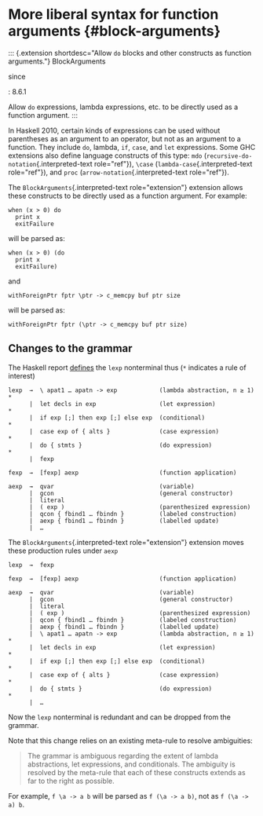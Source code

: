 More liberal syntax for function arguments {#block-arguments}
==========================================

::: {.extension shortdesc="Allow ``do`` blocks and other constructs as function arguments."}
BlockArguments

since

:   8.6.1

Allow `do` expressions, lambda expressions, etc. to be directly used as
a function argument.
:::

In Haskell 2010, certain kinds of expressions can be used without
parentheses as an argument to an operator, but not as an argument to a
function. They include `do`, lambda, `if`, `case`, and `let`
expressions. Some GHC extensions also define language constructs of this
type: `mdo` (`recursive-do-notation`{.interpreted-text role="ref"}),
`\case` (`lambda-case`{.interpreted-text role="ref"}), and `proc`
(`arrow-notation`{.interpreted-text role="ref"}).

The `BlockArguments`{.interpreted-text role="extension"} extension
allows these constructs to be directly used as a function argument. For
example:

    when (x > 0) do
      print x
      exitFailure

will be parsed as:

    when (x > 0) (do
      print x
      exitFailure)

and

    withForeignPtr fptr \ptr -> c_memcpy buf ptr size

will be parsed as:

    withForeignPtr fptr (\ptr -> c_memcpy buf ptr size)

Changes to the grammar
----------------------

The Haskell report
[defines](https://www.haskell.org/onlinereport/haskell2010/haskellch3.html#x8-220003)
the `lexp` nonterminal thus (`*` indicates a rule of interest)

``` {.sourceCode .none}
lexp  →  \ apat1 … apatn -> exp            (lambda abstraction, n ≥ 1)  *
      |  let decls in exp                  (let expression)             *
      |  if exp [;] then exp [;] else exp  (conditional)                *
      |  case exp of { alts }              (case expression)            *
      |  do { stmts }                      (do expression)              *
      |  fexp

fexp  →  [fexp] aexp                       (function application)

aexp  →  qvar                              (variable)
      |  gcon                              (general constructor)
      |  literal
      |  ( exp )                           (parenthesized expression)
      |  qcon { fbind1 … fbindn }          (labeled construction)
      |  aexp { fbind1 … fbindn }          (labelled update)
      |  …
```

The `BlockArguments`{.interpreted-text role="extension"} extension moves
these production rules under `aexp`

``` {.sourceCode .none}
lexp  →  fexp

fexp  →  [fexp] aexp                       (function application)

aexp  →  qvar                              (variable)
      |  gcon                              (general constructor)
      |  literal
      |  ( exp )                           (parenthesized expression)
      |  qcon { fbind1 … fbindn }          (labeled construction)
      |  aexp { fbind1 … fbindn }          (labelled update)
      |  \ apat1 … apatn -> exp            (lambda abstraction, n ≥ 1)  *
      |  let decls in exp                  (let expression)             *
      |  if exp [;] then exp [;] else exp  (conditional)                *
      |  case exp of { alts }              (case expression)            *
      |  do { stmts }                      (do expression)              *
      |  …
```

Now the `lexp` nonterminal is redundant and can be dropped from the
grammar.

Note that this change relies on an existing meta-rule to resolve
ambiguities:

> The grammar is ambiguous regarding the extent of lambda abstractions,
> let expressions, and conditionals. The ambiguity is resolved by the
> meta-rule that each of these constructs extends as far to the right as
> possible.

For example, `f \a -> a b` will be parsed as `f (\a -> a b)`, not as
`f (\a -> a) b`.
